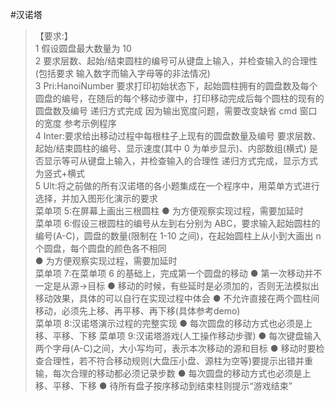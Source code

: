 #汉诺塔
>【要求:】  
1 假设圆盘最大数量为 10  
2 要求层数、起始/结束圆柱的编号可从键盘上输入，并检查输入的合理性(包括要求 输入数字而输入字母等的非法情况)  
3 Pri:HanoiNumber 要求打印初始状态下，起始圆柱拥有的圆盘数及每个圆盘的编号，在随后的每个移动步骤中，打印移动完成后每个圆柱的现有的圆盘数及编号 递归方式完成 因为输出宽度问题，需要改变缺省 cmd 窗口的宽度 参考示例程序  
4 Inter:要求给出移动过程中每根柱子上现有的圆盘数量及编号 要求层数、起始/结束圆柱的编号、显示速度(其中 0 为单步显示)、内部数组(横式) 是否显示等可从键盘上输入，并检查输入的合理性 递归方式完成，显示方式为竖式+横式  
5 Ult:将之前做的所有汉诺塔的各小题集成在一个程序中，用菜单方式进行选择，并加入图形化演示的要求  
菜单项 5:在屏幕上画出三根圆柱
● 为方便观察实现过程，需要加延时  
菜单项 6:假设三根圆柱的编号从左到右分别为 ABC，要求输入起始圆柱的编号(A-C)，圆盘的数量(限制在 1-10 之间)，在起始圆柱上从小到大画出 n 个圆盘，每个圆盘的颜色各不相同  
● 为方便观察实现过程，需要加延时  
菜单项 7:在菜单项 6 的基础上，完成第一个圆盘的移动
● 第一次移动并不一定是从源->目标
● 移动的时候，有些延时是必须加的，否则无法模拟出移动效果，具体的可以自行在实现过程中体会
● 不允许直接在两个圆柱间移动，必须先上移、再平移、再下移(具体参考demo)  
菜单项 8:汉诺塔演示过程的完整实现
● 每次圆盘的移动方式也必须是上移、平移、下移 菜单项 9:汉诺塔游戏(人工操作移动步骤)
● 每次键盘输入两个字母(A-C)之间，大小写均可，表示本次移动的源和目标
● 移动时要检查合理性，若不符合移动规则(大盘压小盘、源柱为空等)要提示出错并重输，每次合理的移动都必须记录步数
● 每次圆盘的移动方式也必须是上移、平移、下移
● 待所有盘子按序移动到结束柱则提示“游戏结束”